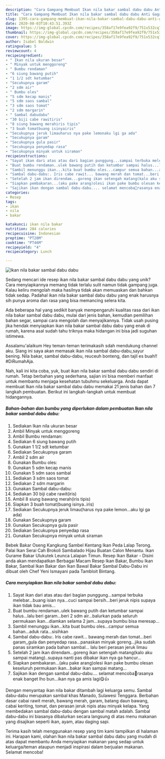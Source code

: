 ```yaml
---
description: "Cara Gampang Membuat Ikan nila bakar sambal dabu dabu Anti Gagal"
title: "Cara Gampang Membuat Ikan nila bakar sambal dabu dabu Anti Gagal"
slug: 1395-cara-gampang-membuat-ikan-nila-bakar-sambal-dabu-dabu-anti-gagal
date: 2020-08-03T10:43:51.393Z
image: https://img-global.cpcdn.com/recipes/358af17e9fea92f9/751x532cq70/ikan-nila-bakar-sambal-dabu-dabu-foto-resep-utama.jpg
thumbnail: https://img-global.cpcdn.com/recipes/358af17e9fea92f9/751x532cq70/ikan-nila-bakar-sambal-dabu-dabu-foto-resep-utama.jpg
cover: https://img-global.cpcdn.com/recipes/358af17e9fea92f9/751x532cq70/ikan-nila-bakar-sambal-dabu-dabu-foto-resep-utama.jpg
author: Isabel Baldwin
ratingvalue: 5
reviewcount: 4
recipeingredient:
- " Ikan nila ukuran besar"
- " Minyak untuk menggoreng"
- " Bumbu rendaman"
- "6 siung bawang putih"
- "1 1/2 sdt ketumbar"
- "Secukupnya garam"
- "2 sdm air"
- " Bumbu oles"
- "5 sdm kecap manis"
- "5 sdm saos sambal"
- "3 sdm saos tomat"
- "2 sdm margarin"
- " Sambal dabudabu"
- "30 biji cabe rawitiris"
- "8 siung bawang merahiris tipis"
- "3 buah tomatbuang isinyairis"
- "Secukupnya jeruk limauharus nya pake lemonaku lgi ga ada"
- "Secukupnya garam"
- "Secukupnya gula pasir"
- "Secukupnya penyedap rasa"
- "Secukupnya minyak untuk siraman"
recipeinstructions:
- "Sayat ikan dari atas atau dari bagian punggung...sampai terbuka melebar...buang isian nya...cuci sampai bersih...beri jeruk nipis supaya ikan tidak bau amis..."
- "Buat bumbu rendaman..ulek bawang putih dan ketumbar sampai halus...lalu beri garam...beri 2 sdm air...balurkan pada seluruh permukaan ikan...diamkan selama 2 jam...supaya bumbu bisa meresap..."
- "Sambil menunggu ikan...kita buat bumbu oles...campur semua bahan...aduk rata...sisihkan"
- "Sambal dabu-dabu:. Iris cabe rawit... bawang merah dan tomat...beri garam,,gula dan penyedap rasa...panaskan minyak goreng...jika sudah panas siramkan pada bahan sambal... lalu beri perasan jeruk limau"
- "Setelah 2 jam ikan direndam...goreng ikan setengah matang(kalo aku sampai matang)..supaya nanti pas dibakar ikan nya ga hancur..."
- "Siapkan pembakaran...(aku pake arang)olesi ikan pake bumbu olesan keseluruh permukaan ikan...bakar ikan sampai matang..."
- "Sajikan ikan dengan sambal dabu-dabu.... selamat mencoba🤗rasanya enak banget lho bun...ikan nya ga amis lagi😋👍"
categories:
- Resep
tags:
- ikan
- nila
- bakar

katakunci: ikan nila bakar 
nutrition: 284 calories
recipecuisine: Indonesian
preptime: "PT20M"
cooktime: "PT46M"
recipeyield: "4"
recipecategory: Lunch

---
```



![Ikan nila bakar sambal dabu dabu](https://img-global.cpcdn.com/recipes/358af17e9fea92f9/751x532cq70/ikan-nila-bakar-sambal-dabu-dabu-foto-resep-utama.jpg)

Sedang mencari ide resep ikan nila bakar sambal dabu dabu yang unik? Cara menyiapkannya memang tidak terlalu sulit namun tidak gampang juga. Kalau keliru mengolah maka hasilnya tidak akan memuaskan dan bahkan tidak sedap. Padahal ikan nila bakar sambal dabu dabu yang enak harusnya sih punya aroma dan rasa yang bisa memancing selera kita.

Ada beberapa hal yang sedikit banyak mempengaruhi kualitas rasa dari ikan nila bakar sambal dabu dabu, mulai dari jenis bahan, kemudian pemilihan bahan segar, sampai cara mengolah dan menyajikannya. Tidak usah pusing jika hendak menyiapkan ikan nila bakar sambal dabu dabu yang enak di rumah, karena asal sudah tahu triknya maka hidangan ini bisa jadi suguhan istimewa.

Assalamu&#39;alaikum Hey teman-teman terimakasih sdah mendukung channel aku. Siang ini saya akan memasak ikan nila sambal dabu-dabu,sayur bening. Nila bakar, sambal dabu-dabu, reuceuh bonteng, dan tajil es buah!! #DiRumahAja.


Nah, kali ini kita coba, yuk, buat ikan nila bakar sambal dabu dabu sendiri di rumah. Tetap berbahan yang sederhana, sajian ini bisa memberi manfaat untuk membantu menjaga kesehatan tubuhmu sekeluarga. Anda dapat membuat Ikan nila bakar sambal dabu dabu memakai 21 jenis bahan dan 7 langkah pembuatan. Berikut ini langkah-langkah untuk membuat hidangannya.

<!--inarticleads1-->

##### Bahan-bahan dan bumbu yang diperlukan dalam pembuatan Ikan nila bakar sambal dabu dabu:

1. Sediakan  Ikan nila ukuran besar
1. Ambil  Minyak untuk menggoreng
1. Ambil  Bumbu rendaman:
1. Sediakan 6 siung bawang putih
1. Gunakan 1 1/2 sdt ketumbar
1. Sediakan Secukupnya garam
1. Ambil 2 sdm air
1. Gunakan  Bumbu oles:
1. Gunakan 5 sdm kecap manis
1. Gunakan 5 sdm saos sambal
1. Sediakan 3 sdm saos tomat
1. Sediakan 2 sdm margarin
1. Gunakan  Sambal dabu-dabu:
1. Sediakan 30 biji cabe rawit(iris)
1. Ambil 8 siung bawang merah(iris tipis)
1. Siapkan 3 buah tomat(buang isinya..iris)
1. Sediakan Secukupnya jeruk limau(harus nya pake lemon...aku lgi ga ada)
1. Gunakan Secukupnya garam
1. Gunakan Secukupnya gula pasir
1. Sediakan Secukupnya penyedap rasa
1. Gunakan Secukupnya minyak untuk siraman


Bebek Bakar Oseng Kangkung Sambel Kentang Ikan Peda Lalap Terong. Palai Ikan Serai Cah Brokoli Sambalado Hijau Buatan Calon Menantu. Ikan Gurame Bakar Ulukutek Leunca Lalapan Timun. Resep Ikan Bakar - Disini anda akan mendapatkan Berbagai Macam Resep Ikan Bakar, Bumbu Ikan Bakar, Sambal Ikan Bakar dan Ikan Bawal Bakar Sambal Dabu-Dabu ini dibuat oleh Chef Yeni Ismayani pada Tambloit Bintang. 

<!--inarticleads2-->

##### Cara menyiapkan Ikan nila bakar sambal dabu dabu:

1. Sayat ikan dari atas atau dari bagian punggung...sampai terbuka melebar...buang isian nya...cuci sampai bersih...beri jeruk nipis supaya ikan tidak bau amis...
1. Buat bumbu rendaman..ulek bawang putih dan ketumbar sampai halus...lalu beri garam...beri 2 sdm air...balurkan pada seluruh permukaan ikan...diamkan selama 2 jam...supaya bumbu bisa meresap...
1. Sambil menunggu ikan...kita buat bumbu oles...campur semua bahan...aduk rata...sisihkan
1. Sambal dabu-dabu:. Iris cabe rawit... bawang merah dan tomat...beri garam,,gula dan penyedap rasa...panaskan minyak goreng...jika sudah panas siramkan pada bahan sambal... lalu beri perasan jeruk limau
1. Setelah 2 jam ikan direndam...goreng ikan setengah matang(kalo aku sampai matang)..supaya nanti pas dibakar ikan nya ga hancur...
1. Siapkan pembakaran...(aku pake arang)olesi ikan pake bumbu olesan keseluruh permukaan ikan...bakar ikan sampai matang...
1. Sajikan ikan dengan sambal dabu-dabu.... selamat mencoba🤗rasanya enak banget lho bun...ikan nya ga amis lagi😋👍


Dengan menyantap ikan nila bakar ditambah lagi keluarga semu. Sambal dabu-dabu merupakan sambal khas Manado, Sulawesi Tenggara. Berbahan dasar cabai rawit merah, bawang merah, garam, batang daun bawang, cabai keriting, tomat, dan perasan jeruk nipis atau minyak kelapa. Yang membedakan sambal dabu-dabu dengan sambal matah adalah. Sambal dabu-dabu ini biasanya dibalurkan secara langsung di atas menu makanan yang disajikan seperti ikan, ayam, atau daging sapi. 

Terima kasih telah menggunakan resep yang tim kami tampilkan di halaman ini. Harapan kami, olahan Ikan nila bakar sambal dabu dabu yang mudah di atas dapat membantu Anda menyiapkan makanan yang sedap untuk keluarga/teman ataupun menjadi inspirasi dalam berjualan makanan. Selamat mencoba!
